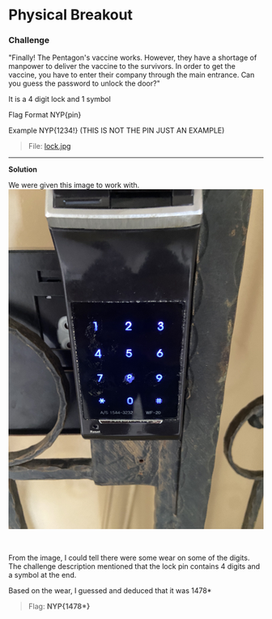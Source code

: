 # **Physical Breakout**

### Challenge
"Finally! The Pentagon's vaccine works. However, they have a shortage of manpower to deliver the vaccine to the survivors. In order to get the vaccine, you have to enter their company through the main entrance. Can you guess the password to unlock the door?"

It is a 4 digit lock and 1 symbol

Flag Format NYP{pin}

Example NYP{1234!} (THIS IS NOT THE PIN JUST AN EXAMPLE)

> File: [lock.jpg](img/lock.jpg)

***

**Solution**

We were given this image to work with.
![alt image](img/lock.jpg)

<br>

From the image, I could tell there were some wear on some of the digits.
The challenge description mentioned that the lock pin contains 4 digits and a symbol at the end.

Based on the wear, I guessed and deduced that it was 1478*

 > Flag:  **NYP{1478\*}**
